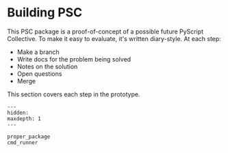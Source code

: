# Building PSC

This PSC package is a proof-of-concept of a possible future PyScript Collective.
To make it easy to evaluate, it's written diary-style.
At each step:

- Make a branch
- Write docs for the problem being solved
- Notes on the solution
- Open questions
- Merge

This section covers each step in the prototype.

```{toctree}
---
hidden:
maxdepth: 1
---

proper_package
cmd_runner
```
